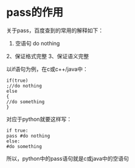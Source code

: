# pass的作用
关于pass，百度查到的常用的解释如下：

1. 空语句 do nothing

2、保证格式完整 3、保证语义完整
 

以if语句为例，在c或c++/java中：

```
if(true)
;//do nothing
else
{
//do something
}

```

对应于python就要这样写：

```
if true:
pass #do nothing
else:
#do something
```

所以，python中的pass语句就是c或java中的空语句